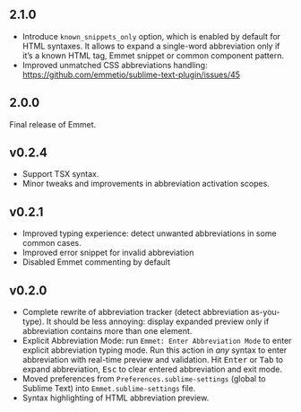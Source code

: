 ## 2.1.0

* Introduce `known_snippets_only` option, which is enabled by default for HTML syntaxes. It allows to expand a single-word abbreviation only if it’s a known HTML tag, Emmet snippet or common component pattern.
* Improved unmatched CSS abbreviations handling: https://github.com/emmetio/sublime-text-plugin/issues/45


## 2.0.0

Final release of Emmet.

## v0.2.4

* Support TSX syntax.
* Minor tweaks and improvements in abbreviation activation scopes.

## v0.2.1

* Improved typing experience: detect unwanted abbreviations in some common cases.
* Improved error snippet for invalid abbreviation
* Disabled Emmet commenting by default

## v0.2.0

* Complete rewrite of abbreviation tracker (detect abbreviation as-you-type). It should be less annoying: display expanded preview only if abbreviation contains more than one element.
* Explicit Abbreviation Mode: run `Emmet: Enter Abbreviation Mode` to enter explicit abbreviation typing mode. Run this action in *any* syntax to enter abbreviation with real-time preview and validation. Hit <kbd>Enter</kbd> or <kbd>Tab</kbd> to expand abbreviation, <kbd>Esc</kbd> to clear entered abbreviation and exit mode.
* Moved preferences from `Preferences.sublime-settings` (global to Sublime Text) into `Emmet.sublime-settings` file.
* Syntax highlighting of HTML abbreviation preview.
